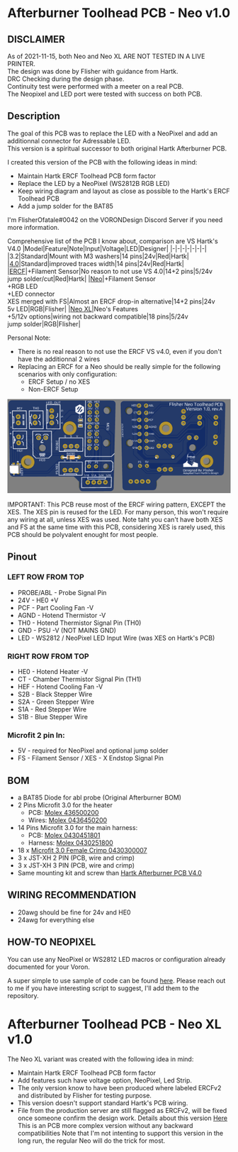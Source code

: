 # Afterburner Toolhead PCB - Neo v1.0 #

## DISCLAIMER ## 
As of 2021-11-15, both Neo and Neo XL ARE NOT TESTED IN A LIVE PRINTER.  
The design was done by Flisher with guidance from Hartk.  
DRC Checking during the design phase.  
Continuity test were performed with a meeter on a real PCB.  
The Neopixel and LED port were tested with success on both PCB.  

## Description ##
The goal of this PCB was to replace the LED with a NeoPixel and add an additionnal connector for Adressable LED.  
This version is a spiritual successor to both original Hartk Afterburner PCB.  

I created this version of the PCB with the following ideas in mind:
* Maintain Hartk ERCF Toolhead PCB form factor
* Replace the LED by a NeoPixel (WS2812B RGB LED)
* Keep wiring diagram and layout as close as possible to the Hartk's ERCF Toolhead PCB
* Add a jump solder for the BAT85 

I'm FlisherOfatale#0042 on the VORONDesign Discord Server if you need more information.

Comprehensive list of the PCB I know about, comparison are VS Hartk's V4.0
|Model|Feature|Note|Input|Voltage|LED|Designer|
|-|-|-|-|-|-|-|
|3.2|Standard|Mount with M3 washers|14 pins|24v|Red|Hartk|
|[4.0](https://github.com/VoronDesign/Voron-Hardware/tree/master/Afterburner_Toolhead_PCB/)|Standard|improved traces width|14 pins|24v|Red|Hartk|
|[ERCF](https://github.com/VoronDesign/Voron-Hardware/tree/master/Afterburner_Toolhead_PCB/)|+Filament Sensor|No reason to not use VS 4.0|14+2 pins|5/24v<br>jump solder/cut|Red|Hartk|
|[Neo](./Neo/Production%20Files/)|+Filament Sensor<br>+RGB LED<br>+LED connector<br>XES merged with FS|Almost an ERCF drop-in alternative|14+2 pins|24v<br>5v LED|RGB|Flisher|
|[Neo XL](./NeoXL/Production%20Files/)|Neo's Features<br>+5/12v options|wiring not backward compatible|18 pins|5/24v<br>jump solder|RGB|Flisher|

Personal Note: 
* There is no real reason to not use the ERCF VS v4.0, even if you don't have the additionnal 2 wires
* Replacing an ERCF for a Neo should be really simple for the following scenarios with only configuration:
    * ERCF Setup / no XES 
    * Non-ERCF Setup

![Neo v1.0](Neo/Images/pcb-layout.png)

IMPORTANT:
This PCB reuse most of the ERCF wiring pattern, EXCEPT the XES.
The XES pin is reused for the LED.  For many person, this won't require any wiring at all, unless XES was used.
Note taht you can't have both XES and FS at the same time with this PCB, considering XES is rarely used, this PCB should be polyvalent enought for most people.
## Pinout ##
### LEFT ROW FROM TOP ##
* PROBE/ABL  - Probe Signal Pin
* 24V  - HE0 +V 
* PCF  - Part Cooling Fan -V
* AGND - Hotend Thermistor -V
* TH0  - Hotend Thermistor Signal Pin (TH0)
* GND  - PSU -V (NOT MAINS GND)
* LED  - WS2812 / NeoPixel LED Input Wire (was XES on Hartk's PCB)

### RIGHT ROW FROM TOP ##
* HE0  - Hotend Heater -V    
* CT   - Chamber Thermistor Signal Pin (TH1)
* HEF  - Hotend Cooling Fan -V
* S2B  - Black Stepper Wire 
* S2A  - Green Stepper Wire
* S1A  - Red Stepper Wire
* S1B  - Blue Stepper Wire

### Microfit 2 pin In:
* 5V   - required for NeoPixel and optional jump solder
* FS  - Filament Sensor / XES - X Endstop Signal Pin

## BOM ##
* a BAT85 Diode for abl probe (Original Afterburner BOM)
* 2 Pins Microfit 3.0 for the heater
   * PCB: [Molex 436500200](https://www.digikey.ca/en/products/detail/molex/0436500200/268989)
   * Wires: [Molex 0436450200](https://www.digikey.ca/en/products/detail/molex/0436450200/268974)
* 14 Pins Microfit 3.0 for the main harness: 
   * PCB: [Molex 0430451801](https://www.digikey.ca/en/products/detail/molex/0430451400/531423)
   * Harness: [Molex 0430251800](https://www.digikey.ca/en/products/detail/molex/0430251400/531405)
* 18 x [Microfit 3.0 Female Crimp 0430300007](https://www.digikey.ca/en/products/detail/molex/0430300007/252479)
* 3 x JST-XH 2 PIN (PCB, wire and crimp)
* 3 x JST-XH 3 PIN (PCB, wire and crimp)
* Same mounting kit and screw than [Hartk Afterburner PCB V4.0](https://github.com/VoronDesign/Voron-Hardware/blob/master/Afterburner_Toolhead_PCB)

## WIRING RECOMMENDATION ##
* 20awg should be fine for 24v and HE0 
* 24awg for everything else 
     
## HOW-TO NEOPIXEL ##
You can use any NeoPixel or WS2812 LED macros or configuration already documented for your Voron.

A super simple to use sample of code can be found [here](https://github.com/hartk1213/DoomConfig/blob/master/led.cfg).
Please reach out to me if you have interesting script to suggest, I'll add them to the repository.  


# Afterburner Toolhead PCB - Neo XL v1.0 #
The Neo XL variant was created with the following idea in mind:
* Maintain Hartk ERCF Toolhead PCB form factor
* Add features such have voltage option, NeoPixel, Led Strip.
* The only version know to have been produced where labeled ERCFv2 and distributed by Flisher for testing purpose.
* This version doesn't support standard Hartk's PCB wiring.
* File from the production server are still flagged as ERCFv2, will be fixed once someone confirm the design work.
Details about this version  [Here](./NeoPlus/README.md)
This is an PCB more complex version without any backward compatibilities
Note that I'm not intenting to support this version in the long run, the regular Neo will do the trick for most.

